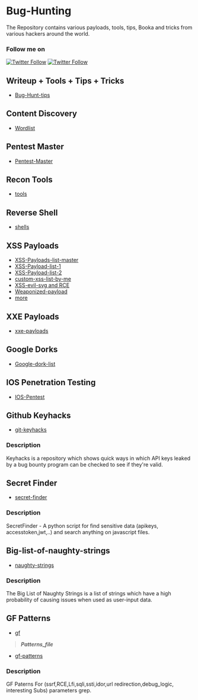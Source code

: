 # Bug-Hunting
The Repository contains various payloads, tools, tips, Booka and tricks from various hackers around the world.
### Follow me on
[![Twitter Follow](https://img.shields.io/twitter/follow/thevillagehackr?style=social)](https://twitter.com/thevillagehackr) [![Twitter Follow](https://img.shields.io/twitter/follow/TVHSecurity?style=social)](https://twitter.com/intent/follow?screen_name=TVHSecurity)
## Writeup + Tools + Tips + Tricks
- [Bug-Hunt-tips](Writeups/Bug-Bounty-Tips/Tip-files/README.md)
## Content Discovery
- [Wordlist](Content-discovery)
## Pentest Master
- [Pentest-Master](Pentest-master)
## Recon Tools
- [tools](Recon-tools)
## Reverse Shell
- [shells](Rev-shell)
## XSS Payloads
- [XSS-Payloads-list-master](XSS-payloads/xss-payload-list-master)
- [XSS-Payload-list-1](XSS-payloads/xss-payload-list-master/Intruder/xss-payload-part%201.txt)
- [XSS-Payload-list-2](XSS-payloads/xss-payload-list-master/Intruder/xss-payload-part%202.txt)
- [custom-xss-list-by-me](XSS-payloads/xss-custom-payload.md)
- [XSS-evil-svg and RCE](XSS-payloads/evilsvg-master)
- [Weaponized-payload](https://github.com/hakluke/weaponised-XSS-payloads)
- [more](XSS-payloads/AwesomeXSS-master/README.md)
## XXE Payloads
- [xxe-payloads](XXE-payloads)
## Google Dorks
- [Google-dork-list](Gdorks)
## IOS Penetration Testing
- [IOS-Pentest](https://github.com/thevillagehacker/Mobile-Penetration-testing/blob/master/IOS/Readme.md)
## Github Keyhacks
- [git-keyhacks](https://github.com/streaak/keyhacks)
### Description
Keyhacks is a repository which shows quick ways in which API keys leaked by a bug bounty program can be checked to see if they're valid.
## Secret Finder
- [secret-finder]()
### Description
SecretFinder - A python script for find sensitive data (apikeys, accesstoken,jwt,..) and search anything on javascript files.
## Big-list-of-naughty-strings
- [naughty-strings](https://github.com/minimaxir/big-list-of-naughty-strings)
### Description
The Big List of Naughty Strings is a list of strings which have a high probability of causing issues when used as user-input data.
## GF Patterns
- [gf](https://github.com/tomnomnom/gf)
> ***Patterns_file***
- [gf-patterns](https://github.com/1ndianl33t/Gf-Patterns)
### Description
GF Paterns For (ssrf,RCE,Lfi,sqli,ssti,idor,url redirection,debug_logic, interesting Subs) parameters grep.

